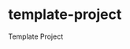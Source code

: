 # template-project
Template Project


<!-- Security scan triggered at 2025-09-02 01:35:22 -->

<!-- Security scan triggered at 2025-09-02 15:53:25 -->

<!-- Security scan triggered at 2025-09-09 05:34:11 -->

<!-- Security scan triggered at 2025-09-09 05:59:51 -->